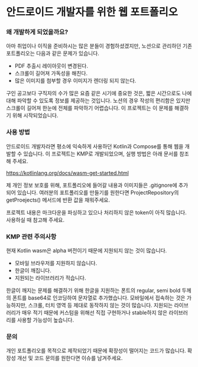 # 안드로이드 개발자를 위한 웹 포트폴리오

### 왜 개발하게 되었을까요?

아마 취업이나 이직을 준비하시는 많은 분들이 경험하셨겠지만, 노션으로 관리하던 기존 포트폴리오는 다음과 같은 문제가 있습니다.

- PDF 추출시 레이아웃이 변경된다.
- 스크롤이 길어져 가독성을 해친다.
- 많은 이미지를 첨부할 경우 이미지가 렌더링 되지 않는다.

구인 공고보다 구직자의 수가 많은 요즘 같은 시기에 중요한 것은, 짧은 시간으로도 나에 대해 파악할 수 있도록 정보를 제공하는 것입니다. 노션의 경우 작성의 편리함은 있지만 스크롤이 길어져 한눈에 전체를 파악하기 어렵습니다. 이 프로젝트는 이 문제를 해결하기 위해 시작되었습니다.

### 사용 방법

안드로이드 개발자라면 평소에 익숙하게 사용하던 Kotlin과 Compose를 통해 웹을 개발할 수 있습니다. 이 프로젝트는 KMP로 개발되었으며, 실행 방법은 아래 문서를 참조해 주세요.

https://kotlinlang.org/docs/wasm-get-started.html

제 개인 정보 보호를 위해, 포트폴리오에 들어갈 내용과 이미지들은 .gitignore에 추가되어 있습니다. 여러분의 포트폴리오를 만들기를 원한다면 ProjectRepository의 getProejects() 메서드에 반환 값을 채워주세요.

프로젝트 내용은 마크다운을 파싱하고 있으나 처리하지 않은 token이 아직 많습니다. 사용하실 때 참고해 주세요.

### KMP 관련 주의사항

현재 Kotlin wasm은 alpha 버전이기 때문에 지원되지 않는 것이 많습니다.

- 모바일 브라우저를 지원하지 않습니다.
- 한글이 깨집니다.
- 지원되는 라이브러리가 적습니다.

한글이 깨지는 문제를 해결하기 위해 한글을 지원하는 폰트의 regular, semi bold 두께의 폰트를 base64로 인코딩하여 문자열로 추가했습니다. 모바일에서 접속하는 것은 가능하지만, 스크롤, 터치 영역 등 제대로 동작하지 않는 것이 많습니다. 지원되는 라이브러리가 매우 적기 때문에 커스텀을 위해선 직접 구현하거나 stable하지 않은 라이브러리를 사용할 가능성이 높습니다.

### 문의

개인 포트폴리오를 목적으로 제작되었기 때문에 확장성이 떨어지는 코드가 많습니다. 확장성 개선 및 코드 문의를 원한다면 이슈를 남겨주세요.
